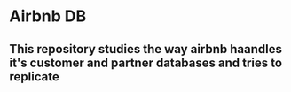 # Airbnb DB
## This repository studies the way airbnb haandles it's customer and partner databases and tries to replicate
